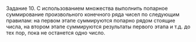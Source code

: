 Задание 10.
С использованием множества выполнить попарное суммирование произвольного конечного ряда чисел по следующим правилам: на первом этапе суммируются попарно рядом стоящие числа, на втором этапе суммируются результаты первого этапа и т.д. до тех пор, пока не останется одно число. 
